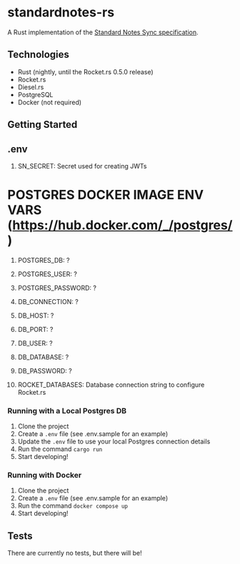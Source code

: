 # standardnotes-rs

A Rust implementation of the [Standard Notes Sync specification](https://docs.standardnotes.org/specification/sync/).

## Technologies
* Rust (nightly, until the Rocket.rs 0.5.0 release)
* Rocket.rs
* Diesel.rs
* PostgreSQL
* Docker (not required)

## Getting Started

## .env

1. SN_SECRET: Secret used for creating JWTs

# POSTGRES DOCKER IMAGE ENV VARS (https://hub.docker.com/_/postgres/)
1. POSTGRES_DB: ?
2. POSTGRES_USER: ?
3. POSTGRES_PASSWORD: ?

1. DB_CONNECTION: ?
2. DB_HOST: ?
3. DB_PORT: ?
4. DB_USER: ?
5. DB_DATABASE: ?
6. DB_PASSWORD: ?

1. ROCKET_DATABASES: Database connection string to configure Rocket.rs 


### Running with a Local Postgres DB
1. Clone the project
2. Create a `.env` file (see .env.sample for an example)
3. Update the `.env` file to use your local Postgres connection details
4. Run the command `cargo run`
5. Start developing!

### Running with Docker
1. Clone the project
2. Create a `.env` file (see .env.sample for an example)
3. Run the command `docker compose up`
4. Start developing!

## Tests
There are currently no tests, but there will be!
